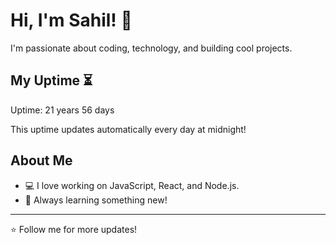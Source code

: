 # Hi, I'm Sahil! 👋

I'm passionate about coding, technology, and building cool projects.

## My Uptime ⏳
Uptime: 21 years 56 days

This uptime updates automatically every day at midnight!

## About Me
- 💻 I love working on JavaScript, React, and Node.js.
- 🎯 Always learning something new!

---

⭐️ Follow me for more updates!
